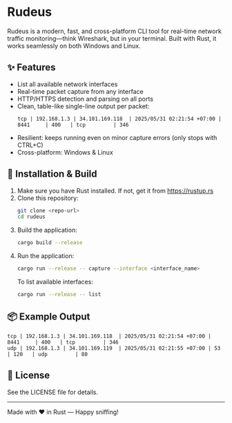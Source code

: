 # Rudeus

Rudeus is a modern, fast, and cross-platform CLI tool for real-time network traffic monitoring—think Wireshark, but in your terminal. Built with Rust, it works seamlessly on both Windows and Linux.

## ✨ Features
- List all available network interfaces
- Real-time packet capture from any interface
- HTTP/HTTPS detection and parsing on all ports
- Clean, table-like single-line output per packet:
  ```
  tcp | 192.168.1.3 | 34.101.169.118  | 2025/05/31 02:21:54 +07:00 | 8441     | 400   | tcp         | 346
  ```
- Resilient: keeps running even on minor capture errors (only stops with CTRL+C)
- Cross-platform: Windows & Linux

## 🚀 Installation & Build

1. Make sure you have Rust installed. If not, get it from https://rustup.rs
2. Clone this repository:
   ```sh
   git clone <repo-url>
   cd rudeus
   ```
3. Build the application:
   ```sh
   cargo build --release
   ```
4. Run the application:
   ```sh
   cargo run --release -- capture --interface <interface_name>
   ```
   To list available interfaces:
   ```sh
   cargo run --release -- list
   ```

## 📦 Example Output
```
tcp | 192.168.1.3 | 34.101.169.118  | 2025/05/31 02:21:54 +07:00 | 8441     | 400   | tcp         | 346
udp | 192.168.1.3 | 34.101.169.119  | 2025/05/31 02:21:55 +07:00 | 53       | 120   | udp         | 80
```

## 📝 License

See the LICENSE file for details.

---

Made with ❤️ in Rust — Happy sniffing! 